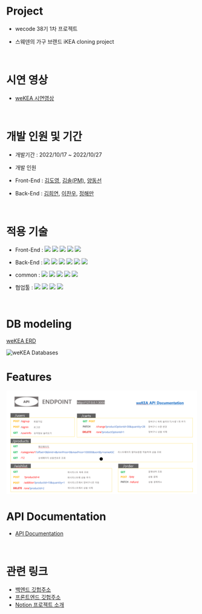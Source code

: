 # Project
- wecode 38기 1차 프로젝트

- 스웨덴의 가구 브랜드 iKEA cloning project
<br>

# 시연 영상
- [weKEA 시연영상](https://youtu.be/F_pV4OFjY4A)
<br>

# 개발 인원 및 기간
- 개발기간 : 2022/10/17 ~ 2022/10/27

- 개발 인원
- Front-End : [김도영](https://github.com/doyoungkim1994), [김솔(PM)](https://github.com/Solrasido55), [양동선](https://github.com/yangseon3)
- Back-End : [김희연](https://github.com/Cein1), [이찬우](https://github.com/c0zyb1ue), [정해만](https://github.com/haemong)
<br>

# 적용 기술
- Front-End : <img src="https://img.shields.io/badge/Javscript-F7DF1E?style=flat&logo=javascript&logoColor=white"/> <img src="https://img.shields.io/badge/React.js-61DAFB?style=flat&logo=React&logoColor=white"/> <img src="https://img.shields.io/badge/sass-CC6699?style=flat&logo=sass&logoColor=white"/> <img src="https://img.shields.io/badge/React Router-CA4245?style=flat&logo=ReactRouter&logoColor=white"/> <img src="https://img.shields.io/badge/Create React App-09D3AC?style=flat&logo=CreateReactApp&logoColor=white"/>

- Back-End : <img src="https://img.shields.io/badge/Node.js-339933?style=flat&logo=Node.js&logoColor=white"/> <img src="https://img.shields.io/badge/Express-000000?style=flat&logo=Express&logoColor=white"/> <img src="https://img.shields.io/badge/MySQL-4479A1?style=flat&logo=MySQL&logoColor=white"/> <img src="https://img.shields.io/badge/EC2-FF9900?style=flat&logo=AmazonEC2&logoColor=white"/> <img src="https://img.shields.io/badge/RDS-527FFF?style=flat&logo=AmazonRDS&logoColor=white"/> <img src="https://img.shields.io/badge/S3-569A31?style=flat&logo=AmazonS3&logoColor=white"/>

- common : <img src="https://img.shields.io/badge/Git-F05032?style=flat&logo=Git&logoColor=white"/> <img src="https://img.shields.io/badge/GitHub-181717?style=flat&logo=GitHub&logoColor=white"/> <img src="https://img.shields.io/badge/AWS-232F3E?style=flat&logo=AmazonAWS&logoColor=white"/> <img src="https://img.shields.io/badge/ESLint-4B32C3?style=flat&logo=AmazonAWS&logoColor=white"/> <img src="https://img.shields.io/badge/Prettier-F7B93E?style=flat&logo=prettier&logoColor=white"/>

- 협업툴 : <img src="https://img.shields.io/badge/Notion-000000?style=flat&logo=Notion&logoColor=white"/> <img src="https://img.shields.io/badge/Slack-4A154B?style=flat&logo=Slack&logoColor=white"/> <img src="https://img.shields.io/badge/Trello-0052CC?style=flat&logo=Trello&logoColor=white"/> <img src="https://img.shields.io/badge/PostMan-FF6C37?style=flat&logo=PostMan&logoColor=white"/>
<br>

# DB modeling
[weKEA ERD](https://dbdiagram.io/d/634d0a00f0018a1c5f193d38)

![weKEA Databases](https://github.com/wecode-bootcamp-korea/38-1st-weKEA-backend/blob/main/weKEA-ERD.png?raw=true)
<br>

# Features
![weKEA API Endpoints](https://github.com/wecode-bootcamp-korea/38-1st-weKEA-backend/blob/main/weKEA-Endpoints.png?raw=true)
<br>

# API Documentation
- [API Documentation](https://documenter.getpostman.com/view/7033783/2s8YK6NnDH)
<br>

# 관련 링크
- [백엔드 깃헙주소](https://github.com/wecode-bootcamp-korea/38-1st-weKEA-backend)
- [프론트엔드 깃헙주소](https://github.com/wecode-bootcamp-korea/38-1st-weKEA-frontend)
- [Notion 프로젝트 소개](https://www.notion.so/a765855cac2d43ecb083e59a5a5957fd)
